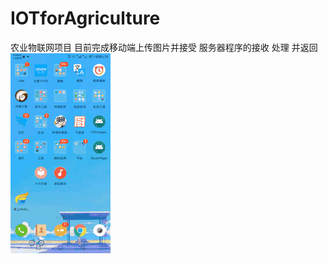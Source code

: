 # IOTforAgriculture
农业物联网项目
目前完成移动端上传图片并接受
服务器程序的接收 处理 并返回
![image](https://github.com/GKeC11/IOTforAgriculture/blob/master/ezgif.com-resize%20(1).gif)
